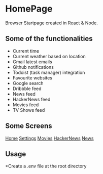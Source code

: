 # HomePage
 Browser Startpage created in React & Node.
 
 ## Some of the functionalities
  * Current time
  * Current weather based on location
  * Gmail latest emails
  * Github notifications
  * Todoist (task manager) integration
  * Favourite websites
  * Google search
  * Dribbble feed
  * News feed
  * HackerNews feed
  * Movies feed
  * TV Shows feed
  
  ## Some Screens
  [Home](https://imgurl.me/image/dPApM)
  [Settings](https://imgurl.me/image/dPoch)
  [Movies](https://imgurl.me/image/dPmMv)
  [HackerNews](https://imgurl.me/image/dPljH)
  [News](https://imgurl.me/image/dPOGR)
  
  ## Usage
  *Create a .env file at the root directory 
  


